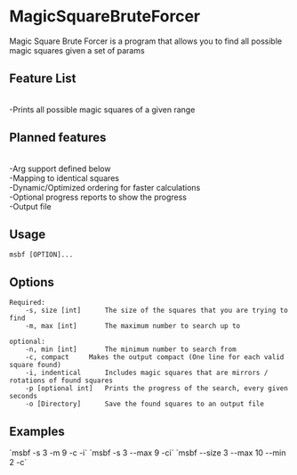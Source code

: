 # MagicSquareBruteForcer

Magic Square Brute Forcer is a program that allows you to find all possible magic squares given a set of params

<h2>Feature List</h2><br/>
-Prints all possible magic squares of a given range<br/> 

<h2>Planned features</h2><br/>
-Arg support defined below<br/>
-Mapping to identical squares<br/>
-Dynamic/Optimized ordering for faster calculations<br/>
-Optional progress reports to show the progress<br/>
-Output file

<h2>Usage</h2>

`msbf [OPTION]...`


<h2>Options</h2>

	Required:
		-s, size [int]		The size of the squares that you are trying to find
		-m, max [int]		The maximum number to search up to
		
	optional:
		-n, min [int]		The minimum number to search from
		-c, compact		Makes the output compact (One line for each valid square found)
		-i, indentical		Includes magic squares that are mirrors / rotations of found squares
		-p [optional int] 	Prints the progress of the search, every given seconds
		-o [Directory]		Save the found squares to an output file

<h2> Examples </h2>
`msbf -s 3 -m 9 -c -i`
`msbf -s 3 --max 9 -ci`
`msbf --size 3 --max 10 --min 2 -c`
